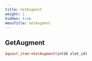 ```yaml
---
title: GetAugment
weight: 1
hidden: true
menuTitle: GetAugment
---
```

## GetAugment
```perl
$quest_item->GetAugment(int16 slot_id)
```
